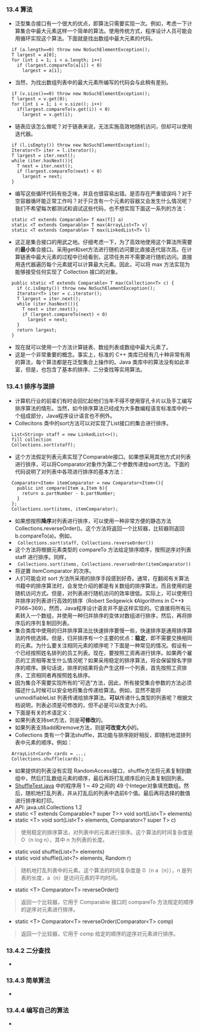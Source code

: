 ### 13.4 算法
- 泛型集合接口有一个很大的优点，即算法只需要实现一次。例如，考虑一下计算集合中最大元素这样一个简单的算法。使用传统方式，程序设计人员可能会用循环实现这个算法。下面就是找出数组中最大元素的代码。
```
  if (a.length==0) throw new NoSuchElementException();
  T largest = a[0];
  for (int i = 1; i < a.length; i++)
    if (largest.compareTo(a[i]) < 0)
      largest = a[i];
```
- 当然，为找出数组列表中的最大元素所编写的代码会与此稍有差别。
```
  if (v.size()==0) throw new NoSuchElementException();
  T largest = v.get(0);
  for (int i = 1; i < v.size(); i++)
    if(largest.compareTo(v.get(i)) < 0)
      largest = v.get(i);
```
- 链表应该怎么做呢？对于链表来说，无法实施高效地随机访问，但却可以使用迭代器。
```
  if (l.isEmpty()) throw new NoSuchElementException();
  Iterator<T> iter = l.iterator();
  T largest = iter.next();
  while (iter.hasNext()){
    T next = iter.next();
    if (largest.compareTo(next) < 0)
      largest = next;
  }
```
- 编写这些循环代码有些乏味，并且也很容易出错。是否存在严重错误吗？对于空容器循环能正常工作吗？对于只含有一个元素的容器又会发生什么情况呢？我们不希望每次都测试和调试这些代码，也不想实现下面这一系列的方法：
```
  static <T extends Comparable> T max(T[] a)
  static <T extends Comparable> T max(ArrayList<T> v)
  static <T extends Comparable> T max(LinkedList<T> l)
```
- 这正是集合接口的用武之地。仔细考虑一下，为了高效地使用这个算法所需要的**最小**集合接口。采用get和set方法进行随机访问要比直接迭代层次高。在计算链表中最大元素的过程中已经看到，这项任务并不需要进行随机访问。直接用迭代器遍历每个元素就可以计算最大元素。因此，可以将 max 方法实现为能够接受任何实现了 Collection 接口的对象。
```
  public static <T extends Comparable> T max(Collection<T> c) {
    if (c.isEmpty()) throw new NoSuchElementException();
    Iterator<T> iter = c.iterator();
    T largest = iter.next();
    while (iter.hasNext()){
      T next = iter.next();
      if (largest.compareTo(next) < 0)
        largest = next;
    }
    return largest;
  }
```
- 现在就可以使用一个方法计算链表、数组列表或数组中最大元素了。
- 这是一个非常重要的概念。事实上，标准的 C++ 类库已经有几十种非常有用的算法，每个算法都是在泛型集合上操作的。Java 类库中的算法没有如此丰富，但是，也包含了基本的排序、二分查找等实用算法。
> 
### 13.4.1 排序与混排
- 计算机行业的前辈们有时会回忆起他们当年不得不使用穿孔卡片以及手工编写排序算法的情形。当然，如今排序算法已经成为大多数编程语言标准库中的一个组成部分，Java程序设计语言也不例外。
- Collecitons 类中的sort方法可以对实现了List接口的集合进行排序。
```
  List<String> staff = new LinkedList<>();
  fill collection
  Collections.sort(staff);
```
- 这个方法假定列表元素实现了Comparable接口。如果想采用其他方式对列表进行排序，可以将Comparator对象作为第二个参数传递给sort方法。下面的代码说明了对列表中各项进行排序的基本方法：
```
  Comparator<Item> itemComparator = new Comparator<Item>(){
    public int compare(Item a,Item b){
      return a.partNumber - b.partNumber;
    }
  };
  Collections.sort(items, itemComparator);
```
- 如果想按照**降序**对列表进行排序，可以使用一种非常方便的静态方法 Collections.reverseOrder()。这个方法将返回一个比较器，比较器则返回 b.compareTo(a)。例如，
- ` Collections.sort(staff, Collections.reverseOrder())`
- 这个方法将根据元素类型的 compareTo 方法给定排序顺序，按照逆序对列表 staff 进行排序。同样，
- ` Collections.sort(items, Collections.reverseOrder(itemComparator))`
- 将逆置 itemComparator 的次序。
- 人们可能会对 sort 方法所采用的排序手段感到好奇。通常，在翻阅有关算法书籍中的排序算法时，会发觉介绍的都是有关数组的排序算法，而且使用的是随机访问方式。但是，对列表进行随机访问的效率很低。实际上，可以使用归并排序对列表进行高效的排序（Robert Sedgewick 《Algorithms in C++》 P366~369）。然而，Java程序设计语言并不是这样实现的。它直接将所有元素转入一个数组，并使用一种归并排序的变体对数组进行排序，然后，再将排序后的序列复制回列表。
- 集合类库中使用的归并排序算法比快速排序要慢一些，快速排序是通用排序算法的传统选择。但是，归并排序有一个主要的优点：**稳定**，即不需要交换相同的元素。为什么要关注相同元素的顺序呢？下面是一种常见的情况。假设有一个已经按照姓名排列的员工列表。现在，要按照工资再进行排序。如果两个雇员的工资相等发生什么情况呢？如果采用稳定的排序算法，将会保留按名字排序的顺序。换句话说，排序的结果将会产生这样一个列表，首先按照工资排序，工资相同者再按照姓名排序。
- 因为集合不需要实现所有的“可选”方法，因此，所有接受集合参数的方法必须描述什么时候可以安全地将集合传递给算法。例如，显然不能将 unmodifiableList 列表传递给排序算法。**可以**传递什么类型的列表呢？根据文档说明，列表必须是可修改的，但不必是可以改变大小的。
- 下面是有关的术语定义：
- 如果列表支持set方法，则是**可修改**的。
- 如果列表支持add和remove方法，则是**可改变大小**的。
- Collections 类有一个算法shuffle，其功能与排序刚好相反，即随机地混排列表中元素的顺序。例如：
```
  ArrayList<Card> cards = ...;
  Collections.shuffle(cards);
```
- 如果提供的列表没有实现 RandomAccess接口，shuffle方法将元素复制到数组中，然后打乱数组元素的顺序，最后再将打乱顺序后的元素复制回列表。
- [ShuffleTest.java](https://github.com/lu666666/notebooks/blob/master/CoreJavaVolume-I/v1ch13/shuffle/ShuffleTest.java) 中的程序用 1 ~ 49 之间的 49 个Integer对象填充数组。然后，随机地打乱列表，并从打乱后的列表中选前6个值。最后再将选择的数值进行排序和打印。
- API: java.util.Collections 1.2
- static \<T extends Comparable\<? super T\>\> void sort(List\<T\> elements)
- static \<T\> void sort(List\<T\> elements, Comparator\<? super T\> c)
> 使用稳定的排序算法，对列表中的元素进行排序。这个算法的时间复杂度是 O（n log n），其中 n 为列表的长度。
- static void shuffle(List\<?\> elements)
- static void shuffle(List\<?\> elements, Random r)
> 随机地打乱列表中的元素。这个算法的时间复杂度是 0（n a（n）），n 是列表的长度，a（n）是访问元素的平均时间。
- static \<T\> Comparator\<T\> reverseOrder()
> 返回一个比较器，它用于 Comparable 接口的 compareTo 方法规定的顺序的逆序对元素进行排序。
- static \<T\> Comparator\<T\> reverseOrder(Comparator\<T\> comp)
> 返回一个比较器，它用于 comp 给定的顺序的逆序对元素进行排序。
>
### 13.4.2 二分查找
- 
### 13.4.3 简单算法
- 
### 13.4.4 编写自己的算法
- 
